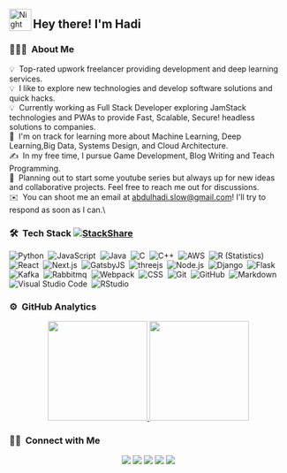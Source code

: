 
<img alt="Night Coding" src="https://camo.githubusercontent.com/e8e7b06ecf583bc040eb60e44eb5b8e0ecc5421320a92929ce21522dbc34c891/68747470733a2f2f6d656469612e67697068792e636f6d2f6d656469612f6876524a434c467a6361737252346961377a2f67697068792e676966" width='40' align="left"/><h2>Hey there! I'm Hadi</h2>

<!-- ## 👋 &nbsp;Hey there! I'm Aditya -->

### 👨🏻‍💻 &nbsp;About Me

💡 &nbsp;Top-rated upwork freelancer providing development and deep learning services.\
💡 &nbsp;I like to explore new technologies and develop software solutions and quick hacks.\
💡 &nbsp;Currently working as Full Stack Developer exploring JamStack technologies and PWAs to provide Fast, Scalable, Secure! headless solutions to companies.\
🌱 &nbsp;I'm on track for learning more about Machine Learning, Deep Learning,Big Data, Systems Design, and Cloud Architecture.\
✍️ &nbsp;In my free time, I pursue Game Development, Blog Writing and Teach Programming.\
💬 &nbsp;Planning out to start some youtube series but always up for new ideas and collaborative projects. Feel free to reach me out for discussions.\
✉️ &nbsp;You can shoot me an email at abdulhadi.slow@gmail.com! I'll try to respond as soon as I can.\
<!--📄 &nbsp;Please have a look at my [Résumé](https://www.adityavsingh.com/resume.html) for more details about me. I'm open to feedback and suggestions! -->


### 🛠 &nbsp;Tech Stack [![StackShare](http://img.shields.io/badge/tech-stack-0690fa.svg?style=flat)](https://stackshare.io/muhammadhadiofficial/my-stack)

![Python](https://img.shields.io/badge/-Python-05122A?style=flat&logo=python)&nbsp;
![JavaScript](https://img.shields.io/badge/-JavaScript-05122A?style=flat&logo=javascript)&nbsp;
![Java](https://img.shields.io/badge/-Java-05122A?style=flat&logo=Java&logoColor=FFA518)&nbsp;
![C](https://img.shields.io/badge/-C-05122A?style=flat&logo=C&logoColor=A8B9CC)&nbsp;
![C++](https://img.shields.io/badge/-C++-05122A?style=flat&logo=C%2B%2B&logoColor=00599C)&nbsp;
![AWS](https://img.shields.io/badge/-Python-05122A?style=flat&logo=amazonwebservices)&nbsp;
![R (Statistics)](https://img.shields.io/badge/-R-05122A?style=flat&logo=R&logoColor=276DC3)\
![React](https://img.shields.io/badge/-React-05122A?style=flat&logo=react)&nbsp;
![Next.js](https://img.shields.io/badge/-React-05122A?style=flat&logo=nextdotjs)&nbsp;
![GatsbyJS](https://img.shields.io/badge/-React-05122A?style=flat&logo=gatsbydotjs)&nbsp;
![threejs](https://img.shields.io/badge/-React-05122A?style=flat&logo=threedotjs)&nbsp;
![Node.js](https://img.shields.io/badge/-Node.js-05122A?style=flat&logo=node.js)&nbsp;
![Django](https://img.shields.io/badge/-Django-05122A?style=flat&logo=django&logoColor=092E20)&nbsp;
![Flask](https://img.shields.io/badge/-Flask-05122A?style=flat&logo=flask)&nbsp;
![Kafka](https://img.shields.io/badge/-Bootstrap-05122A?style=flat&logo=apachekafka&logoColor=563D7C)&nbsp;
![Rabbitmq](https://img.shields.io/badge/-Bootstrap-05122A?style=flat&logo=rabbitmq&logoColor=563D7C)&nbsp;
![Webpack](https://img.shields.io/badge/-HTML-05122A?style=flat&logo=webpack)&nbsp;
![CSS](https://img.shields.io/badge/-CSS-05122A?style=flat&logo=CSS3&logoColor=1572B6)&nbsp;
![Git](https://img.shields.io/badge/-Git-05122A?style=flat&logo=git)&nbsp;
![GitHub](https://img.shields.io/badge/-GitHub-05122A?style=flat&logo=github)&nbsp;
![Markdown](https://img.shields.io/badge/-Markdown-05122A?style=flat&logo=markdown)\
![Visual Studio Code](https://img.shields.io/badge/-Visual%20Studio%20Code-05122A?style=flat&logo=visual-studio-code&logoColor=007ACC)&nbsp;
![RStudio](https://img.shields.io/badge/-RStudio-05122A?style=flat&logo=rstudio)&nbsp;

### ⚙️ &nbsp;GitHub Analytics

<p align="center">
<a href="https://github.com/MuhammadHadiofficial">
  <img height="180em" src="https://github-readme-stats-eight-theta.vercel.app/api?username=MuhammadHadiofficial&show_icons=true&theme=algolia&include_all_commits=true&count_private=true"/>
  <img height="180em" src="https://github-readme-stats-eight-theta.vercel.app/api/top-langs/?username=MuhammadHadiofficial&layout=compact&langs_count=8&theme=algolia"/>
</a>
</p>

### 🤝🏻 &nbsp;Connect with Me

<p align="center">
<a href="https://linkedin.com/in/muhammadhaditariq"><img src="https://img.shields.io/badge/-muhammadhaditariq-0077B5?style=flat&logo=Linkedin&logoColor=white"/></a>
<a href="mailto:abdulhadi.slow@gmail.com"><img src="https://img.shields.io/badge/-abdulhadi.slow@gmail.com-D14836?style=flat&logo=Gmail&logoColor=white"/></a>
<a href="https://instagram.com/hadi.official1"><img src="https://img.shields.io/badge/-@hadi.official1-E4405F?style=flat&logo=Instagram&logoColor=white"/></a>
<a href="https://facebook.com/hadibintariq"><img src="https://img.shields.io/badge/-@hadibintariq-1877F2?style=flat&logo=Facebook&logoColor=white"/></a>
<a href="https://www.upwork.com/freelancers/~0168a42ef3582edf01"><img src="https://img.shields.io/badge/-@upwork-1877F2?style=flat&logo=Upwork&logoColor=white"/></a>
</p>
